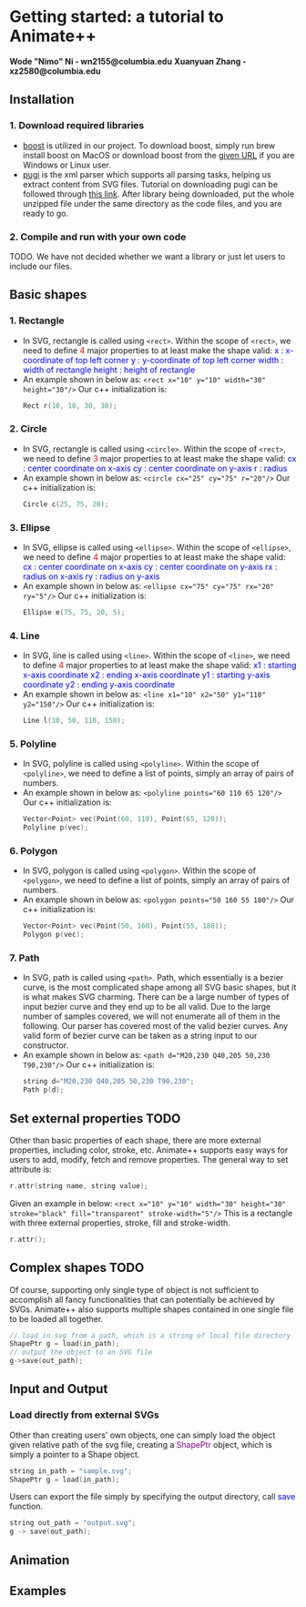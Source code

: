 # Getting started: a tutorial to Animate++

__Wode "Nimo" Ni - wn2155@columbia.edu__
__Xuanyuan Zhang - xz2580@columbia.edu__

## Installation
### 1. Download required libraries
- [boost](https://www.boost.org/) is utilized in our project. To download boost, simply run
	brew install boost on MacOS or download boost from the [given URL](https://www.boost.org/users/history/version_1_66_0.html) if you are Windows or Linux user.
- [pugi](https://pugixml.org/) is the xml parser which supports all parsing tasks, helping us extract content from SVG files. Tutorial on downloading pugi can be followed through [this link](https://pugixml.org/). After library being downloaded, put the whole unzipped file under the same directory as the code files, and you are ready to go.

### 2. Compile and run with your own code
TODO. We have not decided whether we want a library or just let users to include our files.

## Basic shapes
### 1. Rectangle
- In SVG, rectangle is called using `<rect>`.
	Within the scope of `<rect>`, we need to define <span style="color:red"> 4 </span> major properties to at least make the shape valid: <span style="color:blue">
	x : x-coordinate of top left corner
	y : y-coordinate of top left corner
	width : width of rectangle
	height : height of rectangle
	</span>
- An example shown in below as:
	`<rect x="10" y="10" width="30" height="30"/>`
	Our c++ initialization is:
	```cpp
	Rect r(10, 10, 30, 30);
	```
### 2. Circle
- In SVG, rectangle is called using `<circle>`.
	Within the scope of `<rect>`, we need to define <span style="color:red"> 3 </span> major properties to at least make the shape valid: <span style="color:blue">
	cx : center coordinate on x-axis
	cy : center coordinate on y-axis
	r : radius
	</span>
- An example shown in below as:
	`<circle cx="25" cy="75" r="20"/>`
	Our c++ initialization is:
	```cpp
	Circle c(25, 75, 20);
	```
### 3. Ellipse
- In SVG, ellipse is called using `<ellipse>`.
	Within the scope of `<ellipse>`, we need to define <span style="color:red"> 4 </span> major properties to at least make the shape valid: <span style="color:blue">
	cx : center coordinate on x-axis
	cy : center coordinate on y-axis
	rx : radius on x-axis
	ry : radius on y-axis
	</span>
- An example shown in below as:
	`<ellipse cx="75" cy="75" rx="20" ry="5"/>`
	Our c++ initialization is:
	```cpp
	Ellipse e(75, 75, 20, 5);
	```
### 4. Line
- In SVG, line is called using `<line>`.
	Within the scope of `<line>`, we need to define <span style="color:red"> 4 </span> major properties to at least make the shape valid: <span style="color:blue">
	x1 : starting x-axis coordinate
	x2 : ending x-axis coordinate
	y1 : starting y-axis coordinate
	y2 : ending y-axis coordinate
- An example shown in below as:</span>
	`<line x1="10" x2="50" y1="110" y2="150"/>`
	Our c++ initialization is:
	```cpp
	Line l(10, 50, 110, 150);
	```
### 5. Polyline
- In SVG, polyline is called using `<polyline>`.
	Within the scope of `<polyline>`, we need to define a list of points, simply an array of pairs of numbers.
- An example shown in below as:
	`<polyline points="60 110 65 120"/>`
	Our c++ initialization is:
	```cpp
	Vector<Point> vec(Point(60, 110), Point(65, 120));
	Polyline p(vec);
	```
### 6. Polygon
- In SVG, polygon is called using `<polygon>`.
	Within the scope of `<polygon>`, we need to define a list of points, simply an array of pairs of numbers.
- An example shown in below as:
	`<polygon points="50 160 55 180"/>`
	Our c++ initialization is:
	```cpp
	Vector<Point> vec(Point(50, 160), Point(55, 180));
	Polygon p(vec);
	```
### 7. Path
- In SVG, path is called using `<path>`.
	Path, which essentially is a bezier curve, is the most complicated shape among all SVG basic shapes, but it is what makes SVG charming. There can be a large number of types of input bezier curve and they end up to be all valid. Due to the large number of samples covered, we will not enumerate all of them in the following. Our parser has covered most of the valid bezier curves. Any valid form of bezier curve can be taken as a string input to our constructor.
- An example shown in below as:
	`<path d="M20,230 Q40,205 50,230 T90,230"/>`
	Our c++ initialization is:
	```cpp
	string d="M20,230 Q40,205 50,230 T90,230";
	Path p(d);
	```

## Set external properties TODO
Other than basic properties of each shape, there are more external properties, including color, stroke, etc. Animate++ supports easy ways for users to add, modify, fetch and remove properties.
The general way to set attribute is:
```cpp
r.attr(string name, string value);
```
Given an example in below:
`<rect x="10" y="10" width="30" height="30" stroke="black" fill="transparent" stroke-width="5"/>`
This is a rectangle with three external properties, stroke, fill and stroke-width.
```cpp
r.attr();
```
## Complex shapes TODO
Of course, supporting only single type of object is not sufficient to accomplish all fancy functionalities that can potentially be achieved by SVGs. Animate++ also supports multiple shapes contained in one single file to be loaded all together.
```cpp
// load in svg from a path, which is a string of local file directory
ShapePtr g = load(in_path);
// output the object to an SVG file
g->save(out_path);
```

## Input and Output

### Load directly from external SVGs
Other than creating users' own objects, one can simply load the object given relative path of the svg file, creating a <span style="color:purple">ShapePtr</span> object, which is simply a pointer to a Shape object.
```cpp
string in_path = "sample.svg";
ShapePtr g = load(in_path);
```
Users can export the file simply by specifying the output directory, call <span style="color:blue">save</span> function.
```cpp
string out_path = "output.svg";
g -> save(out_path);
```

## Animation

## Examples
